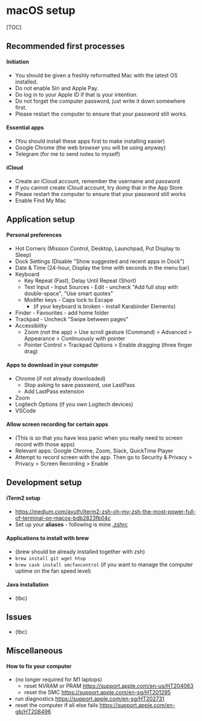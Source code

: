 # macOS setup

[TOC]

## Recommended first processes

#### Initiation

- You should be given a freshly reformatted Mac with the latest OS installed.
- Do not enable Siri and Apple Pay.
- Do log in to your Apple ID if that is your intention.
- Do not forget the computer password, just write it down somewhere first.
- Please restart the computer to ensure that your password still works.

#### Essential apps

- (You should install these apps first to make installing easier)
- Google Chrome (the web browser you will be using anyway)
- Telegram (for me to send notes to myself)

#### iCloud

- Create an iCloud account, remember the username and password
- If you cannot create iCloud account, try doing that in the App Store
- Please restart the computer to ensure that your password still works
- Enable Find My Mac

## Application setup

#### Personal preferences

- Hot Corners (Mission Control, Desktop, Launchpad, Put Display to Sleep)
- Dock Settings (Disable "Show suggested and recent apps in Dock")
- Date & Time (24-hour, Display the time with seconds in the menu bar)
- Keyboard 
  - Key Repeat (Fast), Delay Until Repeat (Short)
  - Text Input - Input Sources - Edit - uncheck "Add full stop with double-space", "Use smart quotes"
  - Modifer keys - Caps lock to Escape
    - (if your keyboard is broken - install Karabinder Elements)
- Finder - Favourites - add home folder
- Trackpad - Uncheck "Swipe between pages"
- Accessibility
  - Zoom (not the app) > Use scroll gesture (Command) > Advanced > Appearance > Continuously with pointer
  - Pointer Control > Trackpad Options > Enable dragging (three finger drag)

#### Apps to download in your computer

- Chrome (if not already downloaded)
  - Stop asking to save password, use LastPass
  - Add LastPass extension 
- Zoom
- Logitech Options (if you own Logitech devices)
- VSCode

#### Allow screen recording for certain apps

- (This is so that you have less panic when you really need to screen record with those apps)
- Relevant apps: Google Chrome, Zoom, Slack, QuickTime Player
- Attempt to record screen with the app. Then go to Security & Privacy > Privacy > Screen Recording > Enable

## Development setup

#### iTerm2 setup

- https://medium.com/ayuth/iterm2-zsh-oh-my-zsh-the-most-power-full-of-terminal-on-macos-bdb2823fb04c
- Set up your **aliases** - following is mine [.zshrc](./.zshrc)

#### Applications to install with brew

- (brew should be already installed together with zsh)
- `brew install git wget htop`
- `brew cask install smcfancontrol` (if you want to manage the computer uptime on the fan speed level)

#### Java installation

- (tbc)

## Issues

- (tbc)

## Miscellaneous

#### How to fix your computer

- (no longer required for M1 laptops)
  - reset NVRAM or PRAM https://support.apple.com/en-us/HT204063
  - reset the SMC https://support.apple.com/en-sg/HT201295
- run diagnostics https://support.apple.com/en-sg/HT202731
- reset the computer if all else fails https://support.apple.com/en-gb/HT208496
